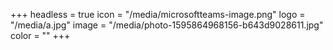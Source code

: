 +++
headless = true
icon = "/media/microsoftteams-image.png"
logo = "/media/a.jpg"
image = "/media/photo-1595864968156-b643d9028611.jpg"
color = ""
+++
